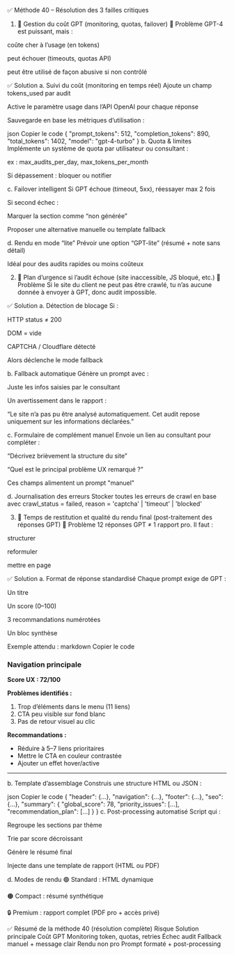 ✅ Méthode 40 – Résolution des 3 failles critiques
1. 💸 Gestion du coût GPT (monitoring, quotas, failover)
🎯 Problème
GPT-4 est puissant, mais :

coûte cher à l’usage (en tokens)

peut échouer (timeouts, quotas API)

peut être utilisé de façon abusive si non contrôlé

✅ Solution
a. Suivi du coût (monitoring en temps réel)
Ajoute un champ tokens_used par audit

Active le paramètre usage dans l’API OpenAI pour chaque réponse

Sauvegarde en base les métriques d’utilisation :

json
Copier le code
{
  "prompt_tokens": 512,
  "completion_tokens": 890,
  "total_tokens": 1402,
  "model": "gpt-4-turbo"
}
b. Quota & limites
Implémente un système de quota par utilisateur ou consultant :

ex : max_audits_per_day, max_tokens_per_month

Si dépassement : bloquer ou notifier

c. Failover intelligent
Si GPT échoue (timeout, 5xx), réessayer max 2 fois

Si second échec :

Marquer la section comme “non générée”

Proposer une alternative manuelle ou template fallback

d. Rendu en mode “lite”
Prévoir une option “GPT-lite” (résumé + note sans détail)

Idéal pour des audits rapides ou moins coûteux

2. 🚨 Plan d’urgence si l’audit échoue (site inaccessible, JS bloqué, etc.)
🎯 Problème
Si le site du client ne peut pas être crawlé, tu n’as aucune donnée à envoyer à GPT, donc audit impossible.

✅ Solution
a. Détection de blocage
Si :

HTTP status ≠ 200

DOM = vide

CAPTCHA / Cloudflare détecté

Alors déclenche le mode fallback

b. Fallback automatique
Génère un prompt avec :

Juste les infos saisies par le consultant

Un avertissement dans le rapport :

“Le site n’a pas pu être analysé automatiquement. Cet audit repose uniquement sur les informations déclarées.”

c. Formulaire de complément manuel
Envoie un lien au consultant pour compléter :

“Décrivez brièvement la structure du site”

“Quel est le principal problème UX remarqué ?”

Ces champs alimentent un prompt "manuel"

d. Journalisation des erreurs
Stocker toutes les erreurs de crawl en base avec crawl_status = failed, reason = 'captcha' | 'timeout' | 'blocked'

3. 📝 Temps de restitution et qualité du rendu final (post-traitement des réponses GPT)
🎯 Problème
12 réponses GPT ≠ 1 rapport pro.
Il faut :

structurer

reformuler

mettre en page

✅ Solution
a. Format de réponse standardisé
Chaque prompt exige de GPT :

Un titre

Un score (0–100)

3 recommandations numérotées

Un bloc synthèse

Exemple attendu :
markdown
Copier le code
### Navigation principale
**Score UX : 72/100**

**Problèmes identifiés :**
1. Trop d’éléments dans le menu (11 liens)
2. CTA peu visible sur fond blanc
3. Pas de retour visuel au clic

**Recommandations :**
- Réduire à 5–7 liens prioritaires
- Mettre le CTA en couleur contrastée
- Ajouter un effet hover/active

---
b. Template d’assemblage
Construis une structure HTML ou JSON :

json
Copier le code
{
  "header": {...},
  "navigation": {...},
  "footer": {...},
  "seo": {...},
  "summary": {
    "global_score": 78,
    "priority_issues": [...],
    "recommendation_plan": [...]
  }
}
c. Post-processing automatisé
Script qui :

Regroupe les sections par thème

Trie par score décroissant

Génère le résumé final

Injecte dans une template de rapport (HTML ou PDF)

d. Modes de rendu
🟢 Standard : HTML dynamique

🟠 Compact : résumé synthétique

🔒 Premium : rapport complet (PDF pro + accès privé)

✅ Résumé de la méthode 40 (résolution complète)
Risque	Solution principale
Coût GPT	Monitoring token, quotas, retries
Échec audit	Fallback manuel + message clair
Rendu non pro	Prompt formaté + post-processing